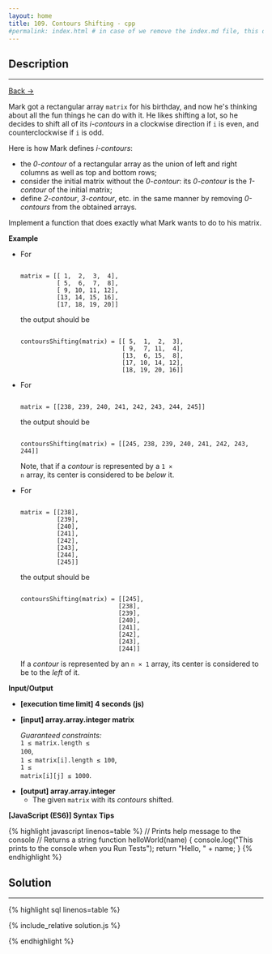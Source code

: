```yaml
---
layout: home
title: 109. Contours Shifting - cpp
#permalink: index.html # in case of we remove the index.md file, this doc will be the index page
---
```


<div class="row">
<div class="columnStmt" markdown="1">

## Description

---

[Back -> ](../README.md)

Mark got a rectangular array <code>matrix</code> for his birthday, and now he's thinking about all the fun things he can do with it. He likes shifting a lot, so he decides to shift all of its _i-contours_ in a clockwise direction if <code>i</code> is even, and counterclockwise if <code>i</code> is odd.

Here is how Mark defines _i-contours_:

- the _0-contour_ of a rectangular array as the union of left and right columns as well as top and bottom rows;
- consider the initial matrix without the _0-contour_: its _0-contour_ is the _1-contour_ of the initial matrix;
- define _2-contour_, _3-contour_, etc. in the same manner by removing _0-contours_ from the obtained arrays.

Implement a function that does exactly what Mark wants to do to his matrix.

**Example**

- For

  <code type='preformat'>
  matrix = [[ 1,  2,  3,  4],
            [ 5,  6,  7,  8],
            [ 9, 10, 11, 12],
            [13, 14, 15, 16],
            [17, 18, 19, 20]]
  </code>

  the output should be

  <code type='preformat'>
  contoursShifting(matrix) = [[ 5,  1,  2,  3],
                              [ 9,  7, 11,  4],
                              [13,  6, 15,  8],
                              [17, 10, 14, 12],
                              [18, 19, 20, 16]]
  </code>

- For

  <code type='preformat'>
  matrix = [[238, 239, 240, 241, 242, 243, 244, 245]]
  </code>

  the output should be

  <code type='preformat'>
  contoursShifting(matrix) = [[245, 238, 239, 240, 241, 242, 243, 244]]
  </code>

  Note, that if a _contour_ is represented by a <code>1 × n</code> array, its center is considered to be _below_ it.

- For

  <code type='preformat'>
  matrix = [[238],
            [239],
            [240],
            [241],
            [242],
            [243],
            [244],
            [245]]
  </code>

  the output should be

  <code type='preformat'>
  contoursShifting(matrix) = [[245],
                             [238],
                             [239],
                             [240],
                             [241],
                             [242],
                             [243],
                             [244]]
  </code>

  If a _contour_ is represented by an <code>n × 1</code> array, its center is considered to be to the _left_ of it.

**Input/Output**

- **[execution time limit] 4 seconds (js)**

- **[input] array.array.integer matrix**

  _Guaranteed constraints:_<br>
  <code>1 ≤ matrix.length ≤ 100</code>,<br>
  <code>1 ≤ matrix[i].length ≤ 100</code>,<br>
  <code>1 ≤ matrix[i][j] ≤ 1000</code>.

* **[output] array.array.integer**
  - The given <code>matrix</code> with its _contours_ shifted.

**[JavaScript (ES6)] Syntax Tips**

{% highlight javascript linenos=table %}
// Prints help message to the console
// Returns a string
function helloWorld(name) {
console.log("This prints to the console when you Run Tests");
return "Hello, " + name;
}
{% endhighlight %}

</div>
<div class="columnSol" markdown="1">

## Solution

---

{% highlight sql linenos=table %}

{% include_relative solution.js %}

{% endhighlight %}

</div>
</div>
